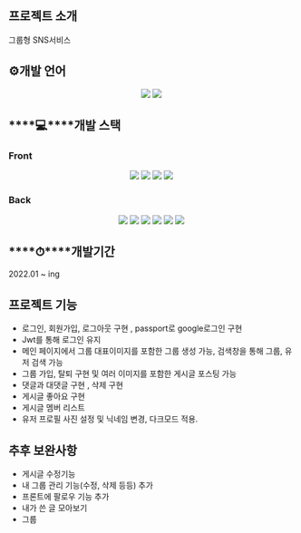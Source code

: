 ## 프로젝트 소개

그룹형 SNS서비스

## ⚙️개발 언어
<div align='center'>
    <img src="https://img.shields.io/badge/Javascript-gray?logo=javascript"/>
    <img src="https://img.shields.io/badge/Typescript-gray?logo=typescript"/>
</div>

## ****💻****개발 스택

### Front
<p align='center'>
<!--     <img src="https://img.shields.io/badge/Typescript-v4.4.3-blue?logo=typescript"/> -->
    <img src="https://img.shields.io/badge/React-v17.0.2-blue?logo=React"/>
    <img src="https://img.shields.io/badge/styled components-v5.3.3-pink?logo=react">
<!--     <img src="https://img.shields.io/badge/redux-v4.1.1-blue?logo=react"> -->
<!--     <img src="https://img.shields.io/badge/react redux-v7.2.5-blue?logo=react"> -->
    <img src="https://img.shields.io/badge/redux toolkit-v1.7.1-blue?logo=react">
<!--     <img src="https://img.shields.io/badge/redux persist-v6.0.0-blue?logo=react"> -->
    <img src="https://img.shields.io/badge/redux saga-v1.1.3-blue?logo=react">
 <!--   <img src="https://img.shields.io/badge/dayjs-v1.10.7-blue?logo=dayjs"> -->
 <!--   <img src="https://img.shields.io/badge/chartjs-v3.5.1-blue?logo=chartjs"> -->
</p>
<!-- React, styled-components, react-chartjs-2, typescript, redux, react-redux, redux toolkit, redux-persist, redux-saga -->

### Back
<p align='center'>
    <img src="https://img.shields.io/badge/Express-v4.17.1-aaa?logo=express">
    <img src="https://img.shields.io/badge/Mongodb-v5.0.3-critical?logo=mongodb">
    <img src="https://img.shields.io/badge/mongoose-v6.0.13-critical?logo=mongodb">
    <img src="https://img.shields.io/badge/JWT-v8.5.1-critical?logo=jsonwebtoken">
    <img src="https://img.shields.io/badge/bcrypt-v5.0.1-critical?logo=bcrypt">
    <img src="https://img.shields.io/badge/passport-v0.5.2-critical?logo=passport">
</p>

## ****⏱****개발기간

2022.01 ~ ing

## 프로젝트 기능

- 로그인, 회원가입, 로그아웃 구현 , passport로 google로그인 구현
- Jwt를 통해 로그인 유지
- 메인 페이지에서 그룹 대표이미지를 포함한 그룹 생성 가능, 검색창을 통해 그룹, 유저 검색 가능
- 그룹 가입, 탈퇴 구현 및 여러 이미지를 포함한 게시글 포스팅 가능
- 댓글과 대댓글 구현 , 삭제 구현
- 게시글 좋아요 구현
- 게시글 멤버 리스트
- 유저 프로필 사진 설정 및 닉네임 변경, 다크모드 적용.

## 추후 보완사항

- 게시글 수정기능
- 내 그룹 관리 기능(수정, 삭제 등등) 추가
- 프론트에 팔로우 기능 추가
- 내가 쓴 글 모아보기
- 그룹 

